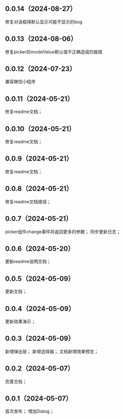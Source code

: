 ## 0.0.14（2024-08-27）
修复对话框得默认显示可能不显示的bug
## 0.0.13（2024-08-06）
修复picker的modelValue默认值不正确造成的报错
## 0.0.12（2024-07-23）
兼容微信小程序
## 0.0.11（2024-05-21）
修复readme文档；
## 0.0.10（2024-05-21）
修复readme文档；
## 0.0.9（2024-05-21）
修复readme文档；
## 0.0.8（2024-05-21）
修复readme文档错误；
## 0.0.7（2024-05-21）
picker组件change事件将返回更多的参数；
同步更新日志；
## 0.0.6（2024-05-20）
更新readme说明文档；
## 0.0.5（2024-05-09）
更新文档；
## 0.0.4（2024-05-09）
更新效果演示；
## 0.0.3（2024-05-09）
新增弹出层；
新增选择器；
文档新增效果预览；
## 0.0.2（2024-05-07）
完善文档；
## 0.0.1（2024-05-07）
首次发布；
增加Dialog；
